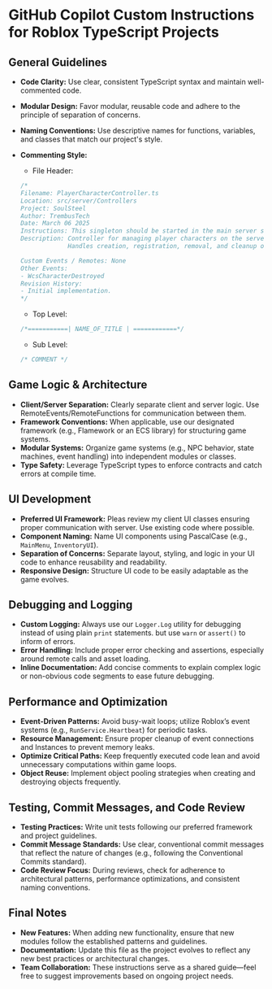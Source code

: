 # GitHub Copilot Custom Instructions for Roblox TypeScript Projects

## General Guidelines

- **Code Clarity:** Use clear, consistent TypeScript syntax and maintain well-commented code.
- **Modular Design:** Favor modular, reusable code and adhere to the principle of separation of concerns.
- **Naming Conventions:** Use descriptive names for functions, variables, and classes that match our project's style.
- **Commenting Style:**
  - File Header:

  ```ts
  /*
  Filename: PlayerCharacterController.ts
  Location: src/server/Controllers
  Project: SoulSteel
  Author: TrembusTech
  Date: March 06 2025
  Instructions: This singleton should be started in the main server script.
  Description: Controller for managing player characters on the server.
               Handles creation, registration, removal, and cleanup of player characters.

  Custom Events / Remotes: None
  Other Events:
  - WcsCharacterDestroyed
  Revision History:
  - Initial implementation.
  */ 
  ```

  - Top Level:

  ```ts
  /*===========| NAME_OF_TITLE | ============*/
  ```

  - Sub Level:

  ```ts
  /* COMMENT */
  ```

## Game Logic & Architecture

- **Client/Server Separation:** Clearly separate client and server logic. Use RemoteEvents/RemoteFunctions for communication between them.
- **Framework Conventions:** When applicable, use our designated framework (e.g., Flamework or an ECS library) for structuring game systems.
- **Modular Systems:** Organize game systems (e.g., NPC behavior, state machines, event handling) into independent modules or classes.
- **Type Safety:** Leverage TypeScript types to enforce contracts and catch errors at compile time.

## UI Development

- **Preferred UI Framework:** Pleas review my client UI classes ensuring proper communication with server.  Use existing code where possible.
- **Component Naming:** Name UI components using PascalCase (e.g., `MainMenu`, `InventoryUI`).
- **Separation of Concerns:** Separate layout, styling, and logic in your UI code to enhance reusability and readability.
- **Responsive Design:** Structure UI code to be easily adaptable as the game evolves.

## Debugging and Logging

- **Custom Logging:** Always use our `Logger.Log` utility for debugging instead of using plain `print` statements. but use `warn` or `assert()` to inform of errors.
- **Error Handling:** Include proper error checking and assertions, especially around remote calls and asset loading.
- **Inline Documentation:** Add concise comments to explain complex logic or non-obvious code segments to ease future debugging.

## Performance and Optimization

- **Event-Driven Patterns:** Avoid busy-wait loops; utilize Roblox’s event systems (e.g., `RunService.Heartbeat`) for periodic tasks.
- **Resource Management:** Ensure proper cleanup of event connections and Instances to prevent memory leaks.
- **Optimize Critical Paths:** Keep frequently executed code lean and avoid unnecessary computations within game loops.
- **Object Reuse:** Implement object pooling strategies when creating and destroying objects frequently.

## Testing, Commit Messages, and Code Review

- **Testing Practices:** Write unit tests following our preferred framework and project guidelines.
- **Commit Message Standards:** Use clear, conventional commit messages that reflect the nature of changes (e.g., following the Conventional Commits standard).
- **Code Review Focus:** During reviews, check for adherence to architectural patterns, performance optimizations, and consistent naming conventions.

## Final Notes

- **New Features:** When adding new functionality, ensure that new modules follow the established patterns and guidelines.
- **Documentation:** Update this file as the project evolves to reflect any new best practices or architectural changes.
- **Team Collaboration:** These instructions serve as a shared guide—feel free to suggest improvements based on ongoing project needs.
